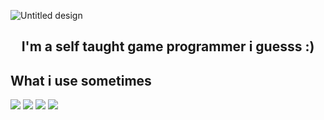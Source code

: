 ![Untitled design](https://github.com/psy-lilulu/psy-lilulu/assets/128460054/8b82b92a-866f-4d59-a119-c22da85db41b)

<h2 align="center">
I'm a self taught game programmer i guesss :)
</h2> 



##  What i use sometimes
![](https://img.shields.io/badge/Code-C++-informational?style=flat&logo=c++&color=61DAFB)
![](https://img.shields.io/badge/Code-Python-informational?style=flat&logo=Pythonx&color=764ABC)
![](https://img.shields.io/badge/Code-TypeScript-informational?style=flat&logo=TypeScript&color=F7DF1E)
![](https://img.shields.io/badge/Code-GDScript-informational?style=flat&logo=GdScript&color=F7DF1E)



